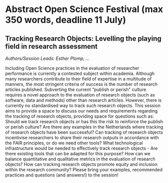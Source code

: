# Abstract Open Science Festival (max 350 words, deadline 11 July)

## Tracking Research Objects: Levelling the playing field in research assessment

_Authors/Session Leads: Esther Plomp, ..._

Including Open Science practices in the evaluation of researcher performance is currently a contested subject within academia. 
Although many researchers contribute to their field of expertise in a multitude of manners, the most stringent criteria of success is the number of research articles published. 
Subverting the current “publish or perish” culture requires a novel approach to the evaluation of research objects (such as software, data and methods) other than research articles. 
However, there is currently no standardised way to track such research objects. 
This session aims to provide a space to discuss our needs and requirements regarding the tracking of research objects, providing space for questions such as: 
Should we track research objects or has this the risk to reinforce the publish or perish culture?
Are there any examples in the Netherlands where tracking of research objects have been successful? 
Can tracking of research objects incentivise researchers to share their research outputs in accordance with the FAIR principles, or do we need other tools? 
What technological infrastructure would be needed to effectively track research objects - Are there existing tools that can be adapted for this purpose? 
How can we balance quantitative and qualitative metrics in the evaluation of research objects? 
How can tracking research objects promote equity and inclusion within the research community? 
Please bring your examples, recommended practices and questions (and answers!) to the session!
